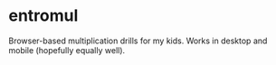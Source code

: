 # entromul

Browser-based multiplication drills for my kids.
Works in desktop and mobile (hopefully equally well).
